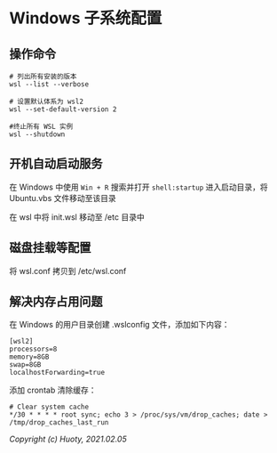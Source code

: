 Windows 子系统配置
========

## 操作命令

```
# 列出所有安装的版本
wsl --list --verbose

# 设置默认体系为 wsl2
wsl --set-default-version 2

#终止所有 WSL 实例
wsl --shutdown
```

## 开机自动启动服务

在 Windows 中使用 `Win + R` 搜索并打开 `shell:startup` 进入启动目录，将 Ubuntu.vbs 文件移动至该目录

在 wsl 中将 init.wsl 移动至 /etc 目录中

## 磁盘挂载等配置

将 wsl.conf 拷贝到 /etc/wsl.conf

## 解决内存占用问题

在 Windows 的用户目录创建 .wslconfig 文件，添加如下内容：

```
[wsl2]
processors=8
memory=8GB
swap=8GB
localhostForwarding=true
```

添加 crontab 清除缓存：

```
# Clear system cache
*/30 * * * * root sync; echo 3 > /proc/sys/vm/drop_caches; date > /tmp/drop_caches_last_run
```


*Copyright (c) Huoty, 2021.02.05*

